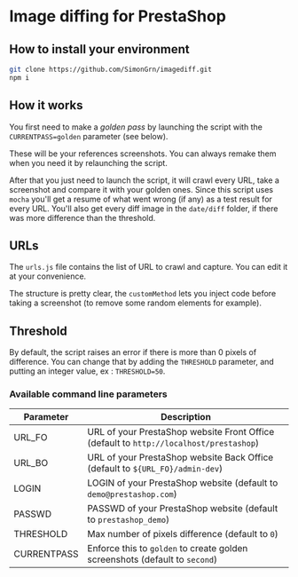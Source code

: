 # Image diffing for PrestaShop

## How to install your environment

```bash
git clone https://github.com/SimonGrn/imagediff.git
npm i
```

## How it works
You first need to make a *golden pass* by launching the script with the `CURRENTPASS=golden` parameter (see below).

These will be your references screenshots. You can always remake them when you need it by relaunching the script.

After that you just need to launch the script, it will crawl every URL, take a screenshot and compare it with 
your golden ones. Since this script uses `mocha` you'll get a resume of what went wrong (if any) as a test result 
for every URL. You'll also get every diff image in the `date/diff` folder, if there was more difference than the threshold. 

## URLs
The `urls.js` file contains the list of URL to crawl and capture. You can edit it at your convenience.

The structure is pretty clear, the `customMethod` lets you inject code before taking a screenshot (to remove
some random elements for example).

## Threshold
By default, the script raises an error if there is more than 0 pixels of difference. You can change that by adding the 
`THRESHOLD` parameter, and putting an integer value, ex : `THRESHOLD=50`.

### Available command line parameters

| Parameter           | Description      |
|---------------------|----------------- |
| URL_FO              | URL of your PrestaShop website Front Office (default to `http://localhost/prestashop`) |
| URL_BO              | URL of your PrestaShop website Back Office (default to `${URL_FO}/admin-dev`) |
| LOGIN               | LOGIN of your PrestaShop website (default to `demo@prestashop.com`) |
| PASSWD              | PASSWD of your PrestaShop website (default to `prestashop_demo`) |
| THRESHOLD           | Max number of pixels difference (default to `0`) |
| CURRENTPASS         | Enforce this to `golden` to create golden screenshots (default to `second`) |
